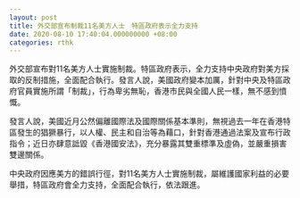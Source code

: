 ```yaml
---
layout: post
title: 外交部宣布制裁11名美方人士　特區政府表示全力支持
date: 2020-08-10 17:40:04.000000000 +08:00
categories: rthk
---
```


外交部宣布對11名美方人士實施制裁。特區政府表示，全力支持中央政府對美方採取的反制措施，全面配合執行。發言人說，美國政府變本加厲，針對中央及特區政府官員實施所謂「制裁」，行為卑劣無恥，香港市民與全國人民一樣，無不感到憤慨。
 
發言人說，美國近月公然偏離國際法及國際關係基本準則，無視過去一年在香港特區發生的猖獗暴行，以人權、民主和自治等為藉口，針對香港通過法案及宣布行政指令；近日亦肆意詆毀《香港國安法》，充分暴露其雙重標準及虛偽，並嚴重損害雙邊關係。
 
中央政府因應美方的錯誤行徑，對11名美方人士實施制裁，屬維護國家利益的必要舉措，特區政府會全力支持，全面配合執行，依法跟進。
